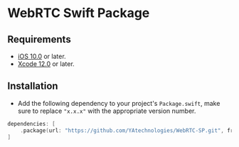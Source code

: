 # WebRTC Swift Package

 ## Requirements
 * [iOS 10.0](https://wikipedia.org/wiki/IOS_10) or later.
 * [Xcode 12.0](https://developer.apple.com/xcode) or later.

 ## Installation
 - Add the following dependency to your project's `Package.swift`, make sure to replace `"x.x.x"` with the appropriate version number.

 ```swift
 dependencies: [
     .package(url: "https://github.com/YAtechnologies/WebRTC-SP.git", from: "x.x.x")
 ]
 ```
